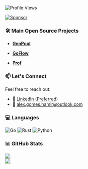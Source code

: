 ![Profile Views](https://komarev.com/ghpvc/?username=AlexsanderHamir&color=blue)

[![Sponsor](https://img.shields.io/badge/Sponsor-💖-ff69b4?style=for-the-badge)](https://github.com/sponsors/AlexsanderHamir)

### 🛠️ Main Open Source Projects
- **[GenPool](https://github.com/AlexsanderHamir/GenPool)**
* **[GoFlow](https://github.com/AlexsanderHamir/GoFlow)**
- **[Prof](https://github.com/AlexsanderHamir/prof)**

### 📫 Let's Connect

Feel free to reach out:

* 💼 [LinkedIn (Preferred)](https://www.linkedin.com/in/alexsander-baptista/)
* 📧 [alex.gomes.hamir@outlook.com](mailto:alex.gomes.hamir@outlook.com)

### 💻 Languages


![Go](https://img.shields.io/badge/go-%2300ADD8.svg?style=for-the-badge&logo=go&logoColor=white)
![Rust](https://img.shields.io/badge/rust-%23000000.svg?style=for-the-badge&logo=rust&logoColor=white)
![Python](https://img.shields.io/badge/python-3776AB?style=for-the-badge&logo=python&logoColor=white)


### 📊 GitHub Stats

![](https://github-readme-stats.vercel.app/api?username=AlexsanderHamir\&theme=radical\&hide_border=false\&include_all_commits=true\&count_private=true)<br/>
![](https://github-profile-trophy.vercel.app/?username=AlexsanderHamir\&theme=radical\&no-frame=false\&no-bg=true\&margin-w=4)
